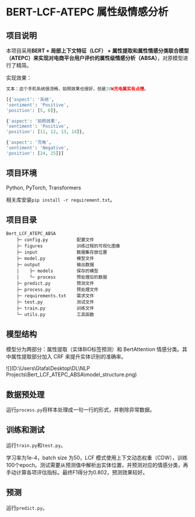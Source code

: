# BERT-LCF-ATEPC 属性级情感分析 

## 项目说明

本项目采用**BERT + 局部上下文特征（LCF） + 属性提取和属性情感分类联合模型（ATEPC）**来实现对电商平台用户评价的**属性级情感分析（ABSA）**，对原模型进行了精简。

实现效果：

```python
文本：这个手机系统很流畅，拍照效果也很好，但是20W充电属实有点慢。

[{'aspect': '系统', 
'sentiment': 'Positive', 
'position': [5, 6]}, 

{'aspect': '拍照效果', 
'sentiment': 'Positive', 
'position': [11, 12, 13, 14]}, 

{'aspect': '充电', 
'sentiment': 'Negative', 
'position': [24, 25]}]
```

## 项目环境

Python, PyTorch, Transformers

相关库安装`pip install -r requirement.txt`。

## 项目目录

```
Bert_LCF_ATEPC_ABSA
    ├─ config.py           配置文件
    ├─ figures             训练过程的可视化图像
    ├─ input               数据集存放位置
    ├─ model.py            模型文件
    ├─ output              输出数据
    │    ├─ models         保存的模型
    │    └─ process        预处理后的数据
    ├─ predict.py          预测文件
    ├─ process.py          预处理文件
    ├─ requirements.txt    需求文件
    ├─ test.py             测试文件 
    ├─ train.py            训练文件
    └─ utils.py            工具函数
```

## 模型结构

模型分为两部分：属性提取（实体BIO标签预测）和 BertAttention 情感分类。其中属性提取部分加入 CRF 来提升实体识别的准确率。

![](D:\Users\Gtafa\Desktop\DL\NLP Projects\Bert_LCF_ATEPC_ABSA\model_structure.png)

## 数据预处理

运行`process.py`将样本处理成一句一行的形式，并剔除异常数据。

## 训练和测试

运行`train.py`和`test.py`。

学习率为1e-4，batch size 为50，LCF 模式使用上下文动态权重（CDW），训练100个epoch。测试需要从预测值中解析出实体位置，并预测对应的情感分类，再手动计算各项评估指标。最终F1得分为0.802，预测效果较好。

## 预测

运行`predict.py`。
